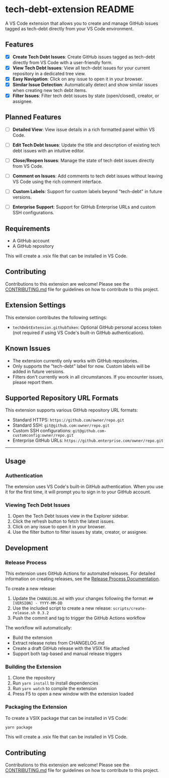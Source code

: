 # tech-debt-extension README

A VS Code extension that allows you to create and manage GitHub issues tagged as tech-debt directly from your VS Code environment.

## Features

- [x] **Create Tech Debt Issues**: Create GitHub issues tagged as tech-debt directly from VS Code with a user-friendly form.
- [x] **View Tech Debt Issues**: View all tech-debt issues for your current repository in a dedicated tree view.
- [x] **Easy Navigation**: Click on any issue to open it in your browser.
- [x] **Similar Issue Detection**: Automatically detect and show similar issues when creating new tech debt items.
- [x] **Filter Issues**: Filter tech debt issues by state (open/closed), creator, or assignee.

## Planned Features

- [ ] **Detailed View**: View issue details in a rich formatted panel within VS Code.
- [ ] **Edit Tech Debt Issues**: Update the title and description of existing tech debt issues with an intuitive editor.
- [ ] **Close/Reopen Issues**: Manage the state of tech debt issues directly from VS Code.
- [ ] **Comment on Issues**: Add comments to tech debt issues without leaving VS Code using the rich comment interface.
- [ ] **Custom Labels**: Support for custom labels beyond "tech-debt" in future versions.
- [ ] **Enterprise Support**: Support for GitHub Enterprise URLs and custom SSH configurations.


## Requirements

- A GitHub account
- A GitHub repository

This will create a .vsix file that can be installed in VS Code.

## Contributing

Contributions to this extension are welcome! Please see the [CONTRIBUTING.md](CONTRIBUTING.md) file for guidelines on how to contribute to this project.

## Extension Settings

This extension contributes the following settings:

- `techDebtExtension.githubToken`: Optional GitHub personal access token (not required if using VS Code's built-in GitHub authentication).

## Known Issues

- The extension currently only works with GitHub repositories.
- Only supports the "tech-debt" label for now. Custom labels will be added in future versions.
- Filters don't currently work in all circumstances. If you encounter issues, please report them.

## Supported Repository URL Formats

This extension supports various GitHub repository URL formats:

- Standard HTTPS: `https://github.com/owner/repo.git`
- Standard SSH: `git@github.com:owner/repo.git`
- Custom SSH configurations: `git@github.com-customconfig:owner/repo.git`
- Enterprise GitHub URLs: `https://github.enterprise.com/owner/repo.git`

---

## Usage

### Authentication

The extension uses VS Code's built-in GitHub authentication. When you use it for the first time, it will prompt you to sign in to your GitHub account.

### Viewing Tech Debt Issues

1. Open the Tech Debt Issues view in the Explorer sidebar.
2. Click the refresh button to fetch the latest issues.
3. Click on any issue to open it in your browser.
4. Use the filter button to filter issues by state, creator, or assignee.

## Development

### Release Process

This extension uses GitHub Actions for automated releases. For detailed information on creating releases, see the [Release Process Documentation](./docs/RELEASE_PROCESS.md).

To create a new release:

1. Update the `CHANGELOG.md` with your changes following the format: `## [VERSION] - YYYY-MM-DD`
2. Use the included script to create a new release: `scripts/create-release.sh 0.3.2`
3. Push the commit and tag to trigger the GitHub Actions workflow

The workflow will automatically:
- Build the extension
- Extract release notes from CHANGELOG.md
- Create a draft GitHub release with the VSIX file attached
- Support both tag-based and manual release triggers

### Building the Extension

1. Clone the repository
2. Run `yarn install` to install dependencies
3. Run `yarn watch` to compile the extension
4. Press F5 to open a new window with the extension loaded

### Packaging the Extension

To create a VSIX package that can be installed in VS Code:

```bash
yarn package
```

This will create a .vsix file that can be installed in VS Code.

## Contributing

Contributions to this extension are welcome! Please see the [CONTRIBUTING.md](CONTRIBUTING.md) file for guidelines on how to contribute to this project.
